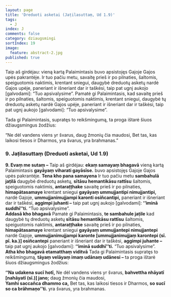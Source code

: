 ```yaml
---
layout: page
title: 'Dreduoti asketai (Jaṭilasuttaṃ, Ud 1.9)'
tags:
  - J
index: J
comments: false
category: dziaugsmingi
sortIndex: 19
image:
  feature: abstract-2.jpg
published: true
---
```

Taip aš girdėjau: vieną kartą Palaimintasis buvo apsistojęs Gajoje Gajos upės pakrantėje. Ir tuo pačiu metu, savaitę prieš ir po pilnaties, šaltomis, speiguotomis naktimis, krentant sniegui, daugybė dreduotų asketų nardė Gajos upėje, paneriant ir išneriant dar ir taškėsi, taip pat ugnį aukojo [galvodami]: “Tuo apsivalysime”.
Pamatė gi Palaimintasis, kad savaitę prieš ir po pilnaties, šaltomis, speiguotomis naktimis, krentant sniegui, daugybė tų dreduotų asketų nardė Gajos upėje, paneriant ir išneriant dar ir taškėsi, taip pat ugnį aukojo [galvodami]: “Tuo apsivalysime”.

Tada gi Palaimintasis, supratęs to reikšmingumą, ta proga ištarė šiuos džiaugsmingus žodžius:

“Ne dėl vandens viens yr švarus, daug žmonių čia maudosi,
Bet tas, kas laikosi tiesos ir Dharmos, yra švarus, yra brahmanas.”


### 9. Jaṭilasuttaṃ (Dreduoti asketai, Ud 1.9)

**9. Evaṃ me sutaṃ –** Taip aš girdėjau: **ekaṃ samayaṃ bhagavā** vieną kartą Palaimintasis **gayāyaṃ viharati gayāsīse.** buvo apsistojęs Gajoje Gajos upės pakrantėje. **Tena kho pana samayena** Ir tuo pačiu metu **sambahulā jaṭilā** daugybė dreduotų asketų, **sītāsu hemantikāsu rattīsu** šaltomis, speiguotomis naktimis, **antaraṭṭhake** savaitę prieš ir po pilnaties, **himapātasamaye** krentant sniegui **gayāyaṃ ummujjantipi nimujjantipi,** nardė Gajoje, **ummujjanimujjampi karonti osiñcantipi,** paneriant ir išneriant dar ir taškėsi, **aggimpi juhanti –** taip pat ugnį aukojo [galvodami]: **‘‘iminā suddhī’’ti.** “Tuo apsivalysime”.  
**Addasā kho bhagavā** Pamatė gi Palaimintasis, **te sambahule jaṭile** kad daugybė tų dreduotų asketų **sītāsu hemantikāsu rattīsu** šaltomis, speiguotomis naktimis, **antaraṭṭhake** savaitę prieš ir po pilnaties, **himapātasamaye** krentant sniegui **gayāyaṃ ummujjantepi nimujjantepi** nardė Gajoje, **ummujjanimujjampi karonte [ummujjanimujjaṃ karontepi (sī. pī. ka.)] osiñcantepi** paneriant ir išneriant dar ir taškėsi, **aggimpi juhante –** taip pat ugnį aukojo [galvodami]: **‘‘iminā suddhī’’ti.** “Tuo apsivalysime”.
**Atha kho bhagavā etamatthaṃ viditvā** Tada gi Palaimintasis supratęs to reikšmingumą, **tāyaṃ velāyaṃ imaṃ udānaṃ udānesi –** ta proga ištarė šiuos džiaugsmingus žodžius:

**‘‘Na udakena sucī hotī,** Ne dėl vandens viens yr švarus, **bahvettha nhāyatī [nahāyatī (sī.)] jano;** daug žmonių čia maudosi,  
**Yamhi saccañca dhammo ca,** Bet tas, kas laikosi tiesos ir Dharmos, **so sucī so ca brāhmaṇo’’ti.** yra švarus, yra brahmanas.
